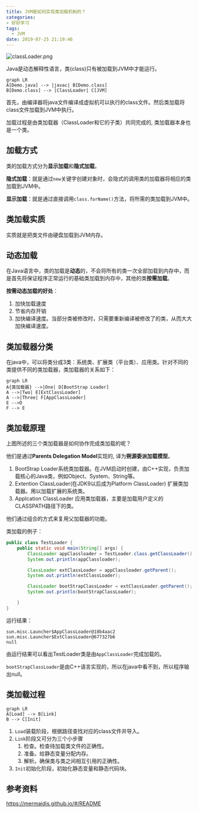 ```yaml
---
title: JVM是如何实现类加载机制的？
categories:
- 好好学习
tags:
  - JVM
date: 2019-07-25 21:19:46
---
```


![classLoader.png](https://i.loli.net/2019/07/25/5d393e9c82bdc30381.png)

<!-- more -->

Java是动态解释性语言，类(class)只有被加载到JVM中才能运行。

``` mermaid
graph LR
A[Demo.java] --> |javac| B[Demo.class]
B[Demo.class] --> |ClassLoader| C[JVM]
```

首先，由编译器将java文件编译成虚拟机可以执行的class文件。然后类加载将class文件加载到JVM中执行。

加载过程是由类加载器（ClassLoader和它的子类）共同完成的, 类加载器本身也是一个类。



## 加载方式

类的加载方式分为**显示加载**和**隐式加载**。

**隐式加载**：就是通过`new`关键字创建对象时，会隐式的调用类的加载器将相应的类加载到JVM中。

**显示加载**：就是通过直接调用`class.forName()`方法，将所需的类加载到JVM中。



## 类加载实质

实质就是把类文件由硬盘加载到JVM内存。

## 动态加载

在Java语言中，类的加载是**动态**的，不会将所有的类一次全部加载到内存中，而是首先将保证程序正常运行的基础类加载到内存中，其他的类**按需加载**。

**按需动态加载的好处**：

1. 加快加载速度
2. 节省内存开销
3. 加快编译速度。当部分类被修改时，只需要重新编译被修改了的类，从而大大加快编译速度。

## 类加载器分类

在java中，可以将类分成3类：系统类、扩展类（平台类）、应用类。针对不同的类提供不同的类加载器，类加载器的关系如下：

```mermaid
graph LR
A{类加载器} -->|One| D[BootStrap Loader]
A -->|Two| E[ExtClassLoader]
A -->|Three| F[AppClassLoader]
E -->D 
F --> E
```



## 类加载原理

上图所述的三个类加载器是如何协作完成类加载的呢？

他们是通过**Parents Delegation Model**实现的, 译为**朔源委派加载模型**。

1. BootStrap Loader系统类加载器。在JVM启动时创建，由C++实现，负责加载核心的Java类，例如Object、System、String等。
2. Extention ClassLoader(在JDK9以后成为Platform ClassLoader) 扩展类加载器。用以加载扩展的系统类。
3. Applcation ClassLoader 应用类加载器，主要是加载用户定义的CLASSPATH路径下的类。

他们通过组合的方式来复用父加载器的功能。

类加载的例子：

```java
public class TestLoader {
    public static void main(String[] args) {
        ClassLoader appClassloader = TestLoader.class.getClassLoader();
        System.out.println(appClassloader);

        ClassLoader extClassLoader = appClassloader.getParent();
        System.out.println(extClassLoader);

        ClassLoader bootStrapClassLoader = extClassLoader.getParent();
        System.out.println(bootStrapClassLoader);

    }
}
```

运行结果：

```shell
sun.misc.Launcher$AppClassLoader@18b4aac2
sun.misc.Launcher$ExtClassLoader@677327b6
null
```

由运行结果可以看出TestLoader类是由`AppClassLoader`完成加载的。

`bootStrapClassLoader`是由C++语言实现的，所以在java中看不到，所以程序输出null。



## 类加载过程

```mermaid
graph LR
A[Load] --> B[Link]
B --> C[Init]
```

1. `Load`装载阶段，根据路径查找对应的class文件并导入。
2. `Link`阶段又可分为三个小步骤
   1. 检查。检查待加载类文件的正确性。
   2. 准备。给静态变量分配内存。
   3. 解析。确保类与类之间相互引用的正确性。
3. `Init`初始化阶段，初始化静态变量和静态代码块。

## 参考资料

https://mermaidjs.github.io/#/README

